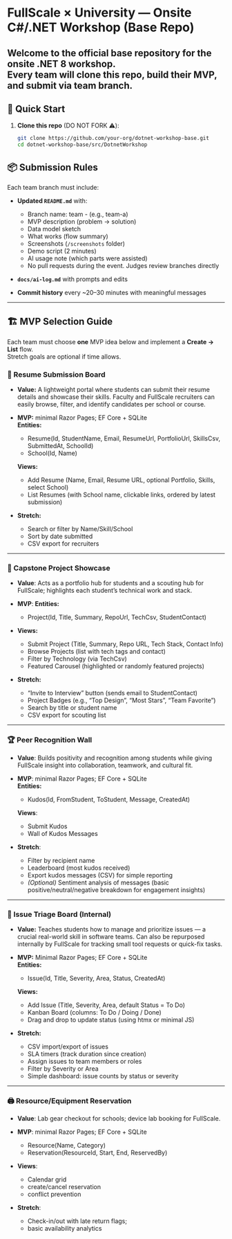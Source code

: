 
# FullScale × University — Onsite C#/.NET Workshop (Base Repo)

Welcome to the official base repository for the onsite .NET 8 workshop.  
Every team will clone this repo, build their MVP, and submit via **team branch**.
---

## 🚀 Quick Start

1. **Clone this repo** (DO NOT FORK ⚠️):
   ```bash
   git clone https://github.com/your-org/dotnet-workshop-base.git
   cd dotnet-workshop-base/src/DotnetWorkshop
    ```

## 📦 Submission Rules

Each team branch must include:

- **Updated `README.md`** with:
    - Branch name: team - (e.g., team-a)
    - MVP description (problem → solution)
    - Data model sketch
    - What works (flow summary)
    - Screenshots (`/screenshots` folder)
    - Demo script (2 minutes)
    - AI usage note (which parts were assisted)
    - No pull requests during the event. Judges review branches directly

- **`docs/ai-log.md`** with prompts and edits

- **Commit history** every ~20–30 minutes with meaningful messages

---

## 🏗️ MVP Selection Guide

Each team must choose **one** MVP idea below and implement a **Create → List** flow.  
Stretch goals are optional if time allows.

### 📄 Resume Submission Board
- **Value:** A lightweight portal where students can submit their resume details and showcase their skills. Faculty and FullScale recruiters can easily browse, filter, and identify candidates per school or course.
- **MVP:** minimal Razor Pages; EF Core + SQLite  
  **Entities:**
    - Resume(Id, StudentName, Email, ResumeUrl, PortfolioUrl, SkillsCsv, SubmittedAt, SchoolId)
    - School(Id, Name)
  
  **Views:**
  - Add Resume (Name, Email, Resume URL, optional Portfolio, Skills, select School)
  - List Resumes (with School name, clickable links, ordered by latest submission)
- **Stretch:**
    - Search or filter by Name/Skill/School
    - Sort by date submitted
    - CSV export for recruiters

---

### 🚀 Capstone Project Showcase
- **Value**: Acts as a portfolio hub for students and a scouting hub for FullScale; highlights each student’s technical work and stack.
- **MVP**:
  **Entities:**
    - Project(Id, Title, Summary, RepoUrl, TechCsv, StudentContact)  
      
- **Views:**
    - Submit Project (Title, Summary, Repo URL, Tech Stack, Contact Info)
    - Browse Projects (list with tech tags and contact)
    - Filter by Technology (via TechCsv)
    - Featured Carousel (highlighted or randomly featured projects)
- **Stretch:**
    - “Invite to Interview” button (sends email to StudentContact)
    - Project Badges (e.g., “Top Design”, “Most Stars”, “Team Favorite”)
    - Search by title or student name
    - CSV export for scouting list

---

### 🏆 Peer Recognition Wall
- **Value**: Builds positivity and recognition among students while giving FullScale insight into collaboration, teamwork, and cultural fit.
- **MVP**: minimal Razor Pages; EF Core + SQLite  
  **Entities:**
  - Kudos(Id, FromStudent, ToStudent, Message, CreatedAt)  
    
  **Views**:
    - Submit Kudos
    - Wall of Kudos Messages
  
- **Stretch**:
    - Filter by recipient name
    - Leaderboard (most kudos received)
    - Export kudos messages (CSV) for simple reporting
    - *(Optional)* Sentiment analysis of messages (basic positive/neutral/negative breakdown for engagement insights)

---

### 🧩 Issue Triage Board (Internal)
- **Value:** Teaches students how to manage and prioritize issues — a crucial real-world skill in software teams. Can also be repurposed internally by FullScale for tracking small tool requests or quick-fix tasks.
- **MVP:** Minimal Razor Pages; EF Core + SQLite  
  **Entities:**
    - Issue(Id, Title, Severity, Area, Status, CreatedAt)  
      
  **Views:**
    - Add Issue (Title, Severity, Area, default Status = To Do)
    - Kanban Board (columns: To Do / Doing / Done)
    - Drag and drop to update status (using htmx or minimal JS)
- **Stretch:**
    - CSV import/export of issues
    - SLA timers (track duration since creation)
    - Assign issues to team members or roles
    - Filter by Severity or Area
    - Simple dashboard: issue counts by status or severity  

---

### 🖨️ Resource/Equipment Reservation
- **Value**: Lab gear checkout for schools; device lab booking for FullScale.
- **MVP**: minimal Razor Pages; EF Core + SQLite
    - Resource(Name, Category)
    - Reservation(ResourceId, Start, End, ReservedBy)  
      
- **Views**: 
  - Calendar grid
  - create/cancel reservation
  - conflict prevention
  
- **Stretch**: 
  - Check-in/out with late return flags; 
  - basic availability analytics